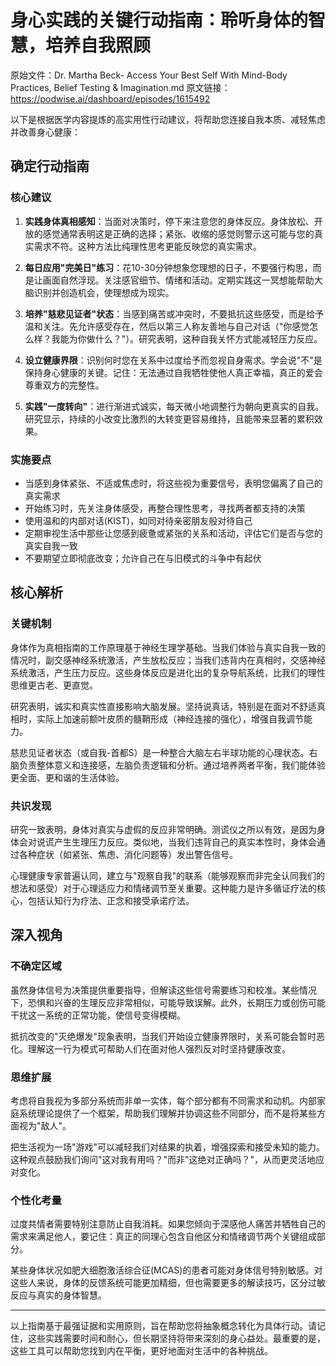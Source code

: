 # 身心实践的关键行动指南：聆听身体的智慧，培养自我照顾

原始文件：Dr. Martha Beck- Access Your Best Self With Mind-Body Practices, Belief Testing & Imagination.md
原文链接：https://podwise.ai/dashboard/episodes/1615492

以下是根据医学内容提炼的高实用性行动建议，将帮助您连接自我本质、减轻焦虑并改善身心健康：

## 确定行动指南

### 核心建议
1. **实践身体真相感知**：当面对决策时，停下来注意您的身体反应。身体放松、开放的感觉通常表明这是正确的选择；紧张、收缩的感觉则警示这可能与您的真实需求不符。这种方法比纯理性思考更能反映您的真实需求。

2. **每日应用"完美日"练习**：花10-30分钟想象您理想的日子，不要强行构思，而是让画面自然浮现。关注感官细节、情绪和活动。定期实践这一冥想能帮助大脑识别并创造机会，使理想成为现实。

3. **培养"慈悲见证者"状态**：当感到痛苦或冲突时，不要抵抗这些感受，而是给予温和关注。先允许感受存在，然后以第三人称友善地与自己对话（"你感觉怎么样？我能为你做什么？"）。研究表明，这种自我关怀方式能减轻压力反应。

4. **设立健康界限**：识别何时您在关系中过度给予而忽视自身需求。学会说"不"是保持身心健康的关键。记住：无法通过自我牺牲使他人真正幸福，真正的爱会尊重双方的完整性。

5. **实践"一度转向"**：进行渐进式诚实，每天微小地调整行为朝向更真实的自我。研究显示，持续的小改变比激烈的大转变更容易维持，且能带来显著的累积效果。

### 实施要点
- 当感到身体紧张、不适或焦虑时，将这些视为重要信号，表明您偏离了自己的真实需求
- 开始练习时，先关注身体感受，再整合理性思考，寻找两者都支持的决策
- 使用温和的内部对话(KIST)，如同对待亲密朋友般对待自己
- 定期审视生活中那些让您感到疲惫或紧张的关系和活动，评估它们是否与您的真实自我一致
- 不要期望立即彻底改变；允许自己在与旧模式的斗争中有起伏

## 核心解析

### 关键机制
身体作为真相指南的工作原理基于神经生理学基础。当我们体验与真实自我一致的情况时，副交感神经系统激活，产生放松反应；当我们违背内在真相时，交感神经系统激活，产生压力反应。这些身体反应是进化出的复杂导航系统，比我们的理性思维更古老、更直觉。

研究表明，诚实和真实性直接影响大脑发展。坚持说真话，特别是在面对不舒适真相时，实际上加速前额叶皮质的髓鞘形成（神经连接的强化），增强自我调节能力。

慈悲见证者状态（或自我-首都S）是一种整合大脑左右半球功能的心理状态。右脑负责整体意义和连接感，左脑负责逻辑和分析。通过培养两者平衡，我们能体验更全面、更和谐的生活体验。

### 共识发现
研究一致表明，身体对真实与虚假的反应非常明确。测谎仪之所以有效，是因为身体会对说谎产生生理压力反应。类似地，当我们违背自己的真实本性时，身体会通过各种症状（如紧张、焦虑、消化问题等）发出警告信号。

心理健康专家普遍认同，建立与"观察自我"的联系（能够观察而非完全认同我们的想法和感受）对于心理适应力和情绪调节至关重要。这种能力是许多循证疗法的核心，包括认知行为疗法、正念和接受承诺疗法。

## 深入视角

### 不确定区域
虽然身体信号为决策提供重要指导，但解读这些信号需要练习和校准。某些情况下，恐惧和兴奋的生理反应非常相似，可能导致误解。此外，长期压力或创伤可能干扰这一系统的正常功能，使信号变得模糊。

抵抗改变的"灭绝爆发"现象表明，当我们开始设立健康界限时，关系可能会暂时恶化。理解这一行为模式可帮助人们在面对他人强烈反对时坚持健康改变。

### 思维扩展
考虑将自我视为多部分系统而非单一实体，每个部分都有不同需求和动机。内部家庭系统理论提供了一个框架，帮助我们理解并协调这些不同部分，而不是将某些方面视为"敌人"。

把生活视为一场"游戏"可以减轻我们对结果的执着，增强探索和接受未知的能力。这种观点鼓励我们询问"这对我有用吗？"而非"这绝对正确吗？"，从而更灵活地应对变化。

### 个性化考量
过度共情者需要特别注意防止自我消耗。如果您倾向于深感他人痛苦并牺牲自己的需求来满足他人，要记住：真正的同理心包含自他区分和情绪调节两个关键组成部分。

某些身体状况如肥大细胞激活综合征(MCAS)的患者可能对身体信号特别敏感。对这些人来说，身体的反馈系统可能更加精细，但也需要更多的解读技巧，区分过敏反应与真实的身体智慧。

---

以上指南基于最强证据和实用原则，旨在帮助您将抽象概念转化为具体行动。请记住，这些实践需要时间和耐心，但长期坚持将带来深刻的身心益处。最重要的是，这些工具可以帮助您找到内在平衡，更好地面对生活中的各种挑战。
